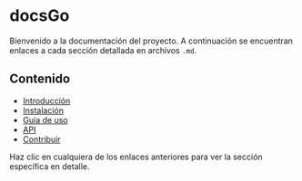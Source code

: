 # docsGo
Bienvenido a la documentación del proyecto. A continuación se encuentran enlaces a cada sección detallada en archivos `.md`.

## Contenido

- [Introducción](Introduccion.md)
- [Instalación](instalacion.md)
- [Guía de uso](guia_de_uso.md)
- [API](api.md)
- [Contribuir](contribuir.md)

Haz clic en cualquiera de los enlaces anteriores para ver la sección específica en detalle.
